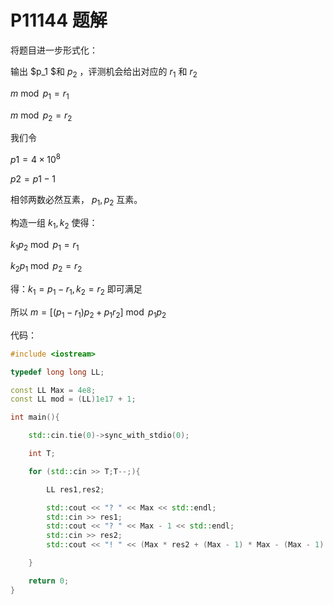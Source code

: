# P11144 题解

将题目进一步形式化：

输出 $p_1 $和 $p_2$ ，评测机会给出对应的 $r_1$ 和 $r_2$ 

$m \bmod p_1 = r_1$

$m \bmod p_2 = r_2$

我们令

$p1 = 4 \times 10^8$

$p2 = p1 - 1$

相邻两数必然互素， $p_1 , p_2$ 互素。

构造一组 $k_1,k_2$ 
使得：

$k_1p_2 \bmod p_1 = r_1$

$k_2p_1 \bmod p_2 = r_2$

得：$k_1 = p_1 - r_1,k_2 = r_2$  即可满足

所以 $m = [(p_1 - r_1)p_2 + p_1r_2]  \bmod p_1p_2$

代码：

```cpp
#include <iostream>

typedef long long LL;

const LL Max = 4e8;
const LL mod = (LL)1e17 + 1;

int main(){

    std::cin.tie(0)->sync_with_stdio(0);

    int T;

    for (std::cin >> T;T--;){

        LL res1,res2;

        std::cout << "? " << Max << std::endl;
        std::cin >> res1;
        std::cout << "? " << Max - 1 << std::endl;
        std::cin >> res2;
        std::cout << "! " << (Max * res2 + (Max - 1) * Max - (Max - 1) * res1) % (Max * (Max - 1)) << '\n';

    }

    return 0;
}
```